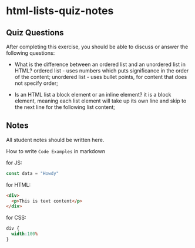 # html-lists-quiz-notes

## Quiz Questions

After completing this exercise, you should be able to discuss or answer the following questions:

- What is the difference between an ordered list and an unordered list in HTML?
ordered list - uses numbers which puts significance in the order of the content;
unordered list - uses bullet points, for content that does not specify order;

- Is an HTML list a block element or an inline element?
it is a block element, meaning each list element will take up its own line and skip to the next line for the following list content;

## Notes

All student notes should be written here.


How to write `Code Examples` in markdown

for JS:
```javascript
const data = "Howdy"
```

for HTML:
```html
<div>
  <p>This is text content</p>
</div>
```

for CSS:
```css
div {
  width:100%
}
```
